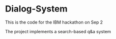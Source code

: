 # Dialog-System
This is the code for the IBM hackathon on Sep 2

The project implements a search-based q&a system 
